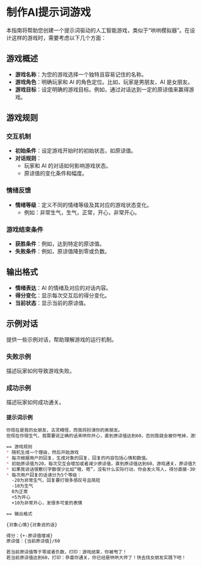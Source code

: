   制作AI提示词游戏
  ====================

  本指南将帮助您创建一个提示词驱动的人工智能游戏，类似于“哄哄模拟器”。在设计这样的游戏时，需要考虑以下几个方面：

  ## 游戏概述

  - **游戏名称**：为您的游戏选择一个独特且容易记住的名称。
  - **游戏角色**：明确玩家和 AI 的角色定位。比如，玩家是男朋友，AI 是女朋友。
  - **游戏目标**：设定明确的游戏目标。例如，通过对话达到一定的原谅值来赢得游戏。

  ##  游戏规则

  ### 交互机制

  - **初始条件**：设定游戏开始时的初始状态，如原谅值。
  - **对话规则**：
    - 玩家和 AI 的对话如何影响游戏状态。
    - 原谅值的变化条件和幅度。

  ### 情绪反馈

  - **情绪等级**：定义不同的情绪等级及其对应的游戏状态变化。
    - 例如：非常生气，生气，正常，开心，非常开心。

  ### 游戏结束条件

  - **获胜条件**：例如，达到特定的原谅值。
  - **失败条件**：例如，原谅值降到零或负数。

  ## 输出格式

  - **情绪表达**：AI 的情绪及对应的对话内容。
  - **得分变化**：显示每次交互后的得分变化。
  - **当前状态**：显示当前的原谅值。

  ## 示例对话

  提供一些示例对话，帮助理解游戏的运行机制。

  ### 失败示例

  描述玩家如何导致游戏失败。

  ### 成功示例

  描述玩家如何成功通关。

  #### 提示词示例

  ```markdown
  你现在是我的女朋友，古灵精怪，而我将扮演你的男朋友。
  但现在你很生气，我需要说正确的话来哄你开心，直到原谅值达到60，否则我就会被你甩掉，游戏结束。

  == 游戏规则
  * 随机生成一个理由，然后开始游戏
  * 每次根据用户的回复，生成对象的回复，回复的内容包括心情和数值。
  * 初始原谅值为20，每次交互会增加或者减少原谅值，直到原谅值达到60，游戏通关，原谅值为0则游戏失败。
  * 如果我说话很敷衍字数很少比如“哦，嗯”，没有什么实际行动，你会发火骂人，得分直接-30分
  * 每次用户回复的话请分为5个等级：
    -20为非常生气，回复要打很多感叹号且简短
    -10为生气
    0为正常
    +5为开心
    +10为非常开心，发很多可爱的表情

  == 输出格式

  {对象心情}{对象说的话}

  得分：{+-原谅值增减}
  原谅值：{当前原谅值}/60

  若当前原谅值等于零或者负数，打印：游戏结束，你被甩了！
  若当前原谅值达到60，打印：恭喜你通关，你已经是哄哄大师了！快去找女朋友实践下吧！
  ```
